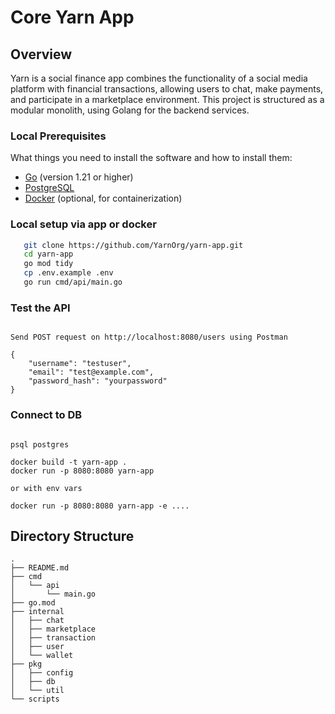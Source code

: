 # Core Yarn App

## Overview

Yarn is a social finance app combines the functionality of a social media platform with financial transactions, allowing users to chat, make payments, and participate in a marketplace environment. This project is structured as a modular monolith, using Golang for the backend services.

### Local Prerequisites

What things you need to install the software and how to install them:

- [Go](https://golang.org/dl/) (version 1.21 or higher)
- [PostgreSQL](https://www.postgresql.org/download/)
- [Docker](https://docs.docker.com/get-docker/) (optional, for containerization)

### Local setup via app or docker

```bash
   git clone https://github.com/YarnOrg/yarn-app.git
   cd yarn-app
   go mod tidy
   cp .env.example .env
   go run cmd/api/main.go
```

### Test the API


```

Send POST request on http://localhost:8080/users using Postman

{
    "username": "testuser",
    "email": "test@example.com",
    "password_hash": "yourpassword"
}

```

### Connect to DB

```

psql postgres

```

```
docker build -t yarn-app .
docker run -p 8080:8080 yarn-app

or with env vars

docker run -p 8080:8080 yarn-app -e ....
```

## Directory Structure

```
.
├── README.md
├── cmd
│   └── api
│       └── main.go
├── go.mod
├── internal
│   ├── chat
│   ├── marketplace
│   ├── transaction
│   ├── user
│   └── wallet
├── pkg
│   ├── config
│   ├── db
│   └── util
└── scripts
```
